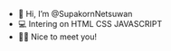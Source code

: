- 👋 Hi, I’m @SupakornNetsuwan
- 💻 Intering on HTML CSS JAVASCRIPT
- 👋🏻 Nice to meet you!

<!---
SupakornNetsuwan/SupakornNetsuwan is a ✨ special ✨ repository because its `README.md` (this file) appears on your GitHub profile.
You can click the Preview link to take a look at your changes.
--->
